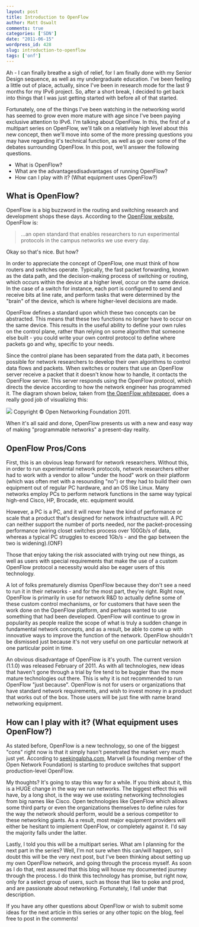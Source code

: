 ```yaml
---
layout: post
title: Introduction to OpenFlow
author: Matt Oswalt
comments: true
categories: ['SDN']
date: "2011-06-15"
wordpress_id: 428
slug: introduction-to-openflow
tags: ['onf']
---
```



Ah - I can finally breathe a sigh of relief, for I am finally done with my Senior Design sequence, as well as my undergraduate education. I've been feeling a little out of place, actually, since I've been in research mode for the last 9 months for my IPv6 project. So, after a short break, I decided to get back into things that I was just getting started with before all of that started.

Fortunately, one of the things I've been watching in the networking world has seemed to grow even more mature with age since I've been paying exclusive attention to IPv6. I'm talking about OpenFlow. In this, the first of a multipart series on OpenFlow, we'll talk on a relatively high level about this new concept, then we'll move into some of the more pressing questions you may have regarding it's technical function, as well as go over some of the debates surrounding OpenFlow. In this post, we'll answer the following questions.
	
  * What is OpenFlow?	
  * What are the advantagesdisadvantages of running OpenFlow?
  * How can I play with it? (What equipment uses OpenFlow?)

## What is OpenFlow?

OpenFlow is a big buzzword in the routing and switching research and development shops these days. According to the [OpenFlow website](http://www.openflow.org/wp/learnmore/), OpenFlow is:

> ...an open standard that enables researchers to run experimental protocols in the campus networks we use every day.

Okay so that's nice. But how?

In order to appreciate the concept of OpenFlow, one must think of how routers and switches operate. Typically, the fast packet forwarding, known as the data path, and the decision-making process of switching or routing, which occurs within the device at a higher level, occur on the same device. In the case of a switch for instance, each port is configured to send and receive bits at line rate, and perform tasks that were determined by the "brain" of the device, which is where higher-level decisions are made.

OpenFlow defines a standard upon which these two concepts can be abstracted. This means that these two functions no longer have to occur on the same device. This results in the useful ability to define your own rules on the control plane, rather than relying on some algorithm that someone else built - you could write your own control protocol to define where packets go and why, specific to your needs.

Since the control plane has been separated from the data path, it becomes possible for network researchers to develop their own algorithms to control data flows and packets. When switches or routers that use an OpenFlow server receive a packet that it doesn't know how to handle, it contacts the OpenFlow server. This server responds using the OpenFlow protocol, which directs the device according to how the network engineer has programmed it. The diagram shown below, taken from [the OpenFlow whitepaper](http://www.openflow.org/documents/openflow-wp-latest.pdf), does a really good job of visualizing this:

[![](assets/2011/06/openflow.jpg)](assets/2011/06/openflow.jpg) 
Copyright © Open Networking Foundation 2011.

When it's all said and done, OpenFlow presents us with a new and easy way of making "programmable networks" a present-day reality.

## OpenFlow Pros/Cons

First, this is an obvious leap forward for network researchers. Without this, in order to run experimental network protocols, network researchers either had to work with a vendor to allow "under the hood" work on their platform (which was often met with a resounding "no") or they had to build their own equipment out of regular PC hardware, and an OS like Linux. Many networks employ PCs to perform network functions in the same way typical high-end Cisco, HP, Brocade, etc. equipment would.

However, a PC is a PC, and it will never have the kind of performance or scale that a product that's designed for network infrastructure will. A PC can neither support the number of ports needed, nor the packet-processing performance (wiring closet switches process over 100Gb/s of data, whereas a typical PC struggles to exceed 1Gb/s - and the gap between the two is widening).(ONF)

Those that enjoy taking the risk associated with trying out new things, as well as users with special requirements that make the use of a custom OpenFlow protocol a necessity would also be eager users of this technology.

A lot of folks prematurely dismiss OpenFlow because they don't see a need to run it in their networks - and for the most part, they're right. Right now, OpenFlow is primarily in use for network R&D to actually define some of these custom control mechanisms, or for customers that have seen the work done on the OpenFlow platform, and perhaps wanted to use something that had been developed. OpenFlow will continue to grow in popularity as people realize the scope of what is truly a sudden change in fundamental network concepts, and as a result, be able to come up with innovative ways to improve the function of the network. OpenFlow shouldn't be dismissed just because it's not very useful on one particular network at one particular point in time.

An obvious disadvantage of OpenFlow is it's youth. The current version (1.1.0) was released February of 2011. As with all technologies, new ideas that haven't gone through a trial by fire tend to be buggier than the more mature technologies out there. This is why it is not recommended to run OpenFlow "just because". OpenFlow is not for users or organizations that have standard network requirements, and wish to invest money in a product that works out of the box. Those users will be just fine with name brand networking equipment.

## How can I play with it? (What equipment uses OpenFlow?)

As stated before, OpenFlow is a new technology, so one of the biggest "cons" right now is that it simply hasn't penetrated the market very much just yet. According to [seekingalpha.com](http://seekingalpha.com/news-article/1055446-marvell-introduces-openflow-enabled-switches), Marvell (a founding member of the Open Network Foundation) is starting to produce switches that support production-level OpenFlow.

My thoughts? It's going to stay this way for a while. If you think about it, this is a HUGE change in the way we run networks. The biggest effect this will have, by a long shot, is the way we use existing networking technologies from big names like Cisco. Open technologies like OpenFlow which allows some third party or even the organizations themselves to define rules for the way the network should perform, would be a serious competitor to these networking giants. As a result, most major equipment providers will either be hesitant to implement OpenFlow, or completely against it. I'd say the majority falls under the latter.

Lastly, I told you this will be a multipart series. What am I planning for the next part in the series? Well, I'm not sure when this can/will happen, so I doubt this will be the very next post, but I've been thinking about setting up my own OpenFlow network, and going through the process myself. As soon as I do that, rest assured that this blog will house my documented journey through the process. I do think this technology has promise, but right now, only for a select group of users, such as those that like to poke and prod, and are passionate about networking. Fortunately, I fall under that description.

If you have any other questions about OpenFlow or wish to submit some ideas for the next article in this series or any other topic on the blog, feel free to post in the comments!
